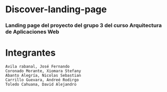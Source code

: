 # Discover-landing-page
### Landing page del proyecto del grupo 3 del curso Arquitectura de Aplicaciones Web 

# Integrantes
```
Avila rabanal, José Fernando
Coronado Morante, Xiomara Stefany
Abanto Alegría, Nicolas Sebastian
Carrillo Guevara, Andreé Rodirgo
Toledo Cahuana, David Alejandro

```
